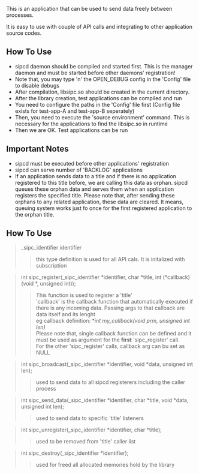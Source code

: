 This is an application that can be used to send data freely between processes.

It is easy to use with couple of API calls and integrating to other application source codes.

## How To Use
- sipcd daemon should be compiled and started first. This is the manager daemon and must be started before other daemons' registration!
- Note that, you may type 'n' the OPEN_DEBUG config in the 'Config' file to disable debugs
- After compilation, libsipc.so should be created in the current directory.
- After the library creation, test applications can be compiled and run
- You need to configure the paths in the 'Config' file first (Config file exists for test-app-A and test-app-B seperately)
- Then, you need to execute the 'source environment' command. This is necessary for the applications to find the libsipc.so in runtime
- Then we are OK. Test applications can be run



## Important Notes
- sipcd must be executed before other applications' registration
- sipcd can serve number of 'BACKLOG' applications
- If an application sends data to a title and if there is no application registered to this title before, we are calling this data as orphan. sipcd queues these orphan data and serves them when an application registers the specified title. Please note that, after sending these orphans to any related application, these data are cleared. It means, queuing system works just fo once for the first registered application to the orphan title.

## How To Use

> _sipc_identifier identifier  
>> this type definition is used for all API cals. It is initalized with subscription  

> int sipc_register(_sipc_identifier *identifier, char *title, int (*callback)(void *, unsigned int));  
>> This function is used to register a 'title'  
>> 'callback' is the callback function that automatically executed if there is any incoming data. Passing args to that callback are data itself and its lenght  
>> eg callback definition: **int my_callback(void *prm, unsigned int len)**  
>> Please note that, single callback function can be defined and it must be used as argument for the **first** 'sipc_register' call.  
>> For the other 'sipc_register' calls, callback arg can bu set as NULL

> int sipc_broadcast(_sipc_identifier *identifier, void *data, unsigned int len);  
>> used to send data to all sipcd registerers including the caller process  

> int sipc_send_data(_sipc_identifier *identifier, char *title, void *data, unsigned int len);  
>> used to send data to specific 'title' listeners  

> int sipc_unregister(_sipc_identifier *identifier, char *title);  
>> used to be removed from 'title' caller list  

> int sipc_destroy(_sipc_identifier *identifier);  
>> used for freed all allocated memories hold by the library  
